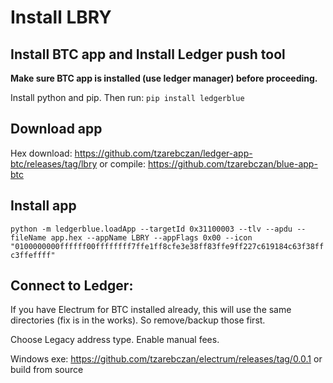 # Install LBRY
## Install BTC app and Install Ledger push tool
**Make sure BTC app is installed (use ledger manager) before proceeding.**

Install python and pip. Then run:
```pip install ledgerblue```

## Download app
Hex download: https://github.com/tzarebczan/ledger-app-btc/releases/tag/lbry
or compile: https://github.com/tzarebczan/blue-app-btc

## Install app
```python -m ledgerblue.loadApp --targetId 0x31100003 --tlv --apdu --fileName app.hex --appName LBRY --appFlags 0x00 --icon "0100000000ffffff00ffffffff7ffe1ff8cfe3e38ff83ffe9ff227c619184c63f38ffc3ffeffff"```

## Connect to Ledger:
If you have Electrum for BTC installed already, this will use the same directories (fix is in the works). So remove/backup those first. 

Choose Legacy address type. Enable manual fees. 

Windows exe: https://github.com/tzarebczan/electrum/releases/tag/0.0.1
or build from source
